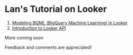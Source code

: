 # Lan's Tutorial on Looker 

1. [Modeling BQML (BigQuery Machine Learning) in Looker](https://github.com/lanlooker/Looker-Tutorials/blob/main/BQML.pdf)
2. [Introduction to Looker API](https://github.com/lanlooker/Looker-Tutorials/blob/main/Looker_API_Tutorial_External.ipynb)

More coming soon

Feedback and comments are appreciated!
